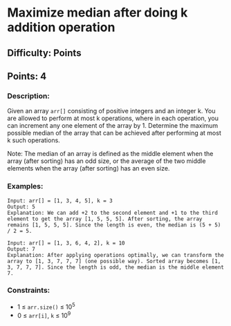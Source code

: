 # Maximize median after doing k addition operation
## Difficulty: Points
## Points: 4
### Description:
Given an array `arr[]` consisting of positive integers and an integer k. You are allowed to perform at most k operations, where in each operation, you can increment any one element of the array by 1. Determine the maximum possible median of the array that can be achieved after performing at most k such operations.

Note: The median of an array is defined as the middle element when the array (after sorting) has an odd size, or the average of the two middle elements when the array (after sorting) has an even size.

### Examples:
```
Input: arr[] = [1, 3, 4, 5], k = 3
Output: 5
Explanation: We can add +2 to the second element and +1 to the third element to get the array [1, 5, 5, 5]. After sorting, the array remains [1, 5, 5, 5]. Since the length is even, the median is (5 + 5) / 2 = 5.
```
```
Input: arr[] = [1, 3, 6, 4, 2], k = 10
Output: 7
Explanation: After applying operations optimally, we can transform the array to [1, 3, 7, 7, 7] (one possible way). Sorted array becomes [1, 3, 7, 7, 7]. Since the length is odd, the median is the middle element 7.
```
### Constraints:
- 1 ≤ `arr.size()` ≤ 10<sup>5</sup>
- 0 ≤ `arr[i]`, `k` ≤ 10<sup>9</sup>